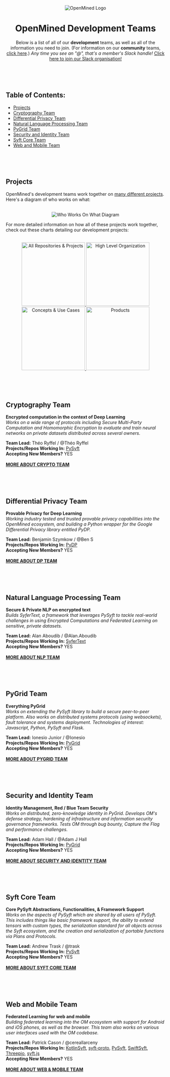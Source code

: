 <div align="center">
  <img alt="OpenMined Logo" src="/images/logo.png">
  <h1><strong>OpenMined Development Teams</strong></h1>
  <p>Below is a list of all of our <strong>development</strong> teams, as well as all of the information you need to join. (For information on our <strong>community</strong> teams, <a href="Community-Teams.md">click here</a>.) <em>Any time you see an "@", that's a member's Slack handle!</em> <a href="https://slack.openmined.org">Click here to join our Slack organisation!</a>
    </p></div>
    
<br><br><br>

## Table of Contents:
- [Projects](#projects)
- [Cryptography Team](#cryptography-team)
- [Differential Privacy Team](#differential-privacy-team)
- [Natural Language Processing Team](#natural-language-processing-team)
- [PyGrid Team](#pygrid-team)
- [Security and Identity Team](#security-and-identity-team)
- [Syft Core Team](#syft-core-team)
- [Web and Mobile Team](#web-and-mobile-team)

<br><br><br>

## Projects
OpenMined's development teams work together on [many different projects](https://github.com/OpenMined). Here's a diagram of who works on what:<br><br>

<div align="center">
  <img alt="Who Works On What Diagram" src="/images/proj-diagram.png">
</div>

For more detailed information on how all of these projects work together, check out these charts detailing our development projects:<br><br>

<div align="center">
  <a href="https://app.lucidchart.com/documents/edit/4171bac3-56e3-490a-85cd-cc7c120151c9/tl7WrRrBFe~J?shared=true">
    <img alt="All Repositories & Projects" src="/images/repos-and-projs.png" width="200">
  </a>
  <a href="https://app.lucidchart.com/documents/edit/4171bac3-56e3-490a-85cd-cc7c120151c9/0_0?shared=true">
    <img alt="High Level Organization" src="/images/hi-lvl-org.png" width="200">
  </a>
  <a href="https://app.lucidchart.com/documents/edit/4171bac3-56e3-490a-85cd-cc7c120151c9/uZIWEWUiN~Db?shared=true">
    <img alt="Concepts & Use Cases" src="/images/concepts-and-uses.png" width="200">
  </a>
  <a href="https://app.lucidchart.com/documents/edit/4171bac3-56e3-490a-85cd-cc7c120151c9/.dNWx-JB4p7r?shared=true">
    <img alt="Products" src="/images/products.png" width="200">
  </a>
</div>

<br><br><br>

## Cryptography Team
**Encrypted computation in the context of Deep Learning** <br>
*Works on a wide range of protocols including Secure Multi-Party Computation and Homomorphic Encryption to evaluate and train neural networks on private datasets distributed across several owners.* <br>

**Team Lead:**  Théo Ryffel  /  @Théo Ryffel <br>
**Projects/Repos Working In:** [PySyft](https://github.com/OpenMined/PySyft)<br>
**Accepting New Members?** YES
<br><br>
[**MORE ABOUT CRYPTO TEAM**](Crypto-Team.md)

<br><br><br>

## Differential Privacy Team
**Provable Privacy for Deep Learning**<br>
*Working industry tested and trusted provable privacy capabilities into the OpenMined ecosystem, and building a Python wrapper for the Google Differential Privacy library entitled PyDP.*

**Team Lead:**  Benjamin Szymkow  /  @Ben S<br>
**Projects/Repos Working In:** [PyDP](https://github.com/OpenMined/PyDP)<br>
**Accepting New Members?** YES
<br><br>
[**MORE ABOUT DP TEAM**](DP-Team.md)

<br><br><br>

## Natural Language Processing Team
**Secure & Private NLP on encrypted text**<br>
*Builds SyferText, a framework that leverages PySyft to tackle real-world challenges in  using Encrypted Computations and Federated Learning on sensitive, private datasets.*<br>

**Team Lead:**  Alan Aboudib  /  @Alan.Aboudib<br>
**Projects/Repos Working In:** [SyferText](https://github.com/OpenMined/SyferText)<br>
**Accepting New Members?** YES
<br><br>
[**MORE ABOUT NLP TEAM**](NLP-Team.md)

<br><br><br>

## PyGrid Team
**Everything PyGrid**<br>
*Works on extending the PySyft library to build a secure peer-to-peer platform. Also works on distributed systems protocols (using websockets), fault tolerance and systems deployment. Technologies of interest: Javascript, Python, PySyft and Flask.*<br>

**Team Lead:**  Ionesio Junior  /  @Ionesio<br>
**Projects/Repos Working In:** [PyGrid](https://github.com/OpenMined/PyGrid)<br>
**Accepting New Members?** YES
<br><br>
[**MORE ABOUT PYGRID TEAM**](PyGrid-Team.md)

<br><br><br>

## Security and Identity Team
**Identity Management, Red / Blue Team Security**<br>
*Works on distributed, zero-knowledge identity in PyGrid. Develops OM's defense strategy, hardening of infrastructure and information security governance frameworks. Tests OM through bug bounty, Capture the Flag and performance challenges.*

**Team Lead:**  Adam Hall  /  @Adam J Hall<br>
**Projects/Repos Working In:** [PyGrid](https://github.com/OpenMined/PyGrid)<br>
**Accepting New Members?** YES
<br><br>
[**MORE ABOUT SECURITY AND IDENTITY TEAM**](Security-And-Identity-Team.md)

<br><br><br>

## Syft Core Team
**Core PySyft Abstractions, Functionalities, & Framework Support**<br>
*Works on the aspects of PySyft which are shared by all users of PySyft. This includes things like basic framework support, the ability to extend tensors with custom types, the serialization standard for all objects across the Syft ecosystem, and the creation and serialization of portable functions via Plans and Protocols.*

**Team Lead:**  Andrew Trask / @trask<br>
**Projects/Repos Working In:** [PySyft](https://github.com/OpenMined/PySyft)<br>
**Accepting New Members?** YES
<br><br>
[**MORE ABOUT SYFT CORE TEAM**](Syft-Core-Team.md)

<br><br><br>

## Web and Mobile Team
**Federated Learning for web and mobile**<br>
*Building federated learning into the OM ecosystem with support for Android and iOS phones, as well as the browser. This team also works on various user interfaces used with the OM codebase.*<br>

**Team Lead:**  Patrick Cason  /  @cereallarceny<br>
**Projects/Repos Working In:** [KotlinSyft](https://github.com/OpenMined/KotlinSyft), [syft-proto](https://github.com/OpenMined/syft-proto), [PySyft](https://github.com/OpenMined/PySyft), [SwiftSyft](https://github.com/OpenMined/SwiftSyft), [Threepio](https://github.com/OpenMined/Threepio), [syft.js](https://github.com/OpenMined/syft.js)<br>
**Accepting New Members?** YES
<br><br>
[**MORE ABOUT WEB & MOBILE TEAM**](Web-And-Mobile-Team.md)
